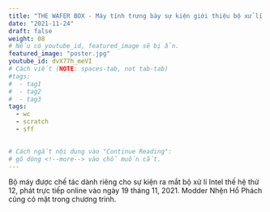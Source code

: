 ```yaml
---
title: "THE WAFER BOX - Máy tính trưng bày sự kiện giới thiệu bộ xử lí Intel thế hệ thứ 12"
date: "2021-11-24"
draft: false
weight: 08
# Nếu có youtube_id, featured_image sẽ bị ẩn.
featured_image: "poster.jpg"
youtube_id: dvX77h_meVI
# Cách viết (NOTE: spaces-tab, not tab-tab)
#tags:
#  - tag1
#  - tag2
#  - tag3
tags:
  - wc
  - scratch
  - sff
 

# Cách ngắt nội dung vào "Continue Reading":
# gõ dòng <!--more--> vào chỗ muốn cắt.
---
```


Bộ máy được chế tác dành riêng cho sự kiện ra mắt bộ xử lí Intel thế hệ thứ 12, phát trực tiếp online vào ngày 19 tháng 11, 2021. Modder Nhện Hổ Phách cũng có mặt trong chương trình.